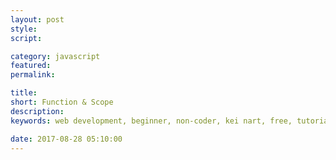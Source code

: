 ```yaml
---
layout: post
style:
script:

category: javascript
featured:
permalink:

title:
short: Function & Scope
description: 
keywords: web development, beginner, non-coder, kei nart, free, tutorial, coding, programming, code nart, javascript, function, scope, type

date: 2017-08-28 05:10:00
---
```

